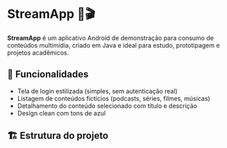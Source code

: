 # StreamApp 📱🎬

**StreamApp** é um aplicativo Android de demonstração para consumo de conteúdos multimídia, criado em Java e ideal para estudo, prototipagem e projetos acadêmicos.

## 🚀 Funcionalidades

- Tela de login estilizada (simples, sem autenticação real)
- Listagem de conteúdos fictícios (podcasts, séries, filmes, músicas)
- Detalhamento do conteúdo selecionado com título e descrição
- Design clean com tons de azul

## 🏗️ Estrutura do projeto

